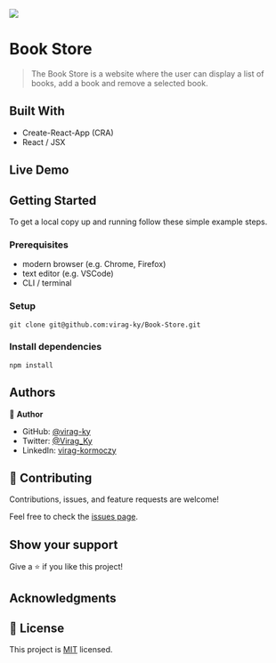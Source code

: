 ![](https://img.shields.io/badge/Microverse-blueviolet)

# Book Store

> The Book Store is a website where the user can display a list of books, add a book and remove a selected book.

## Built With

- Create-React-App (CRA)
- React / JSX

## Live Demo

## Getting Started

To get a local copy up and running follow these simple example steps.

### Prerequisites

- modern browser (e.g. Chrome, Firefox)
- text editor (e.g. VSCode)
- CLI / terminal

### Setup

```
git clone git@github.com:virag-ky/Book-Store.git
```

### Install dependencies

```
npm install
```

## Authors

👤 **Author**

- GitHub: [@virag-ky](https://github.com/virag-ky)
- Twitter: [@Virag_Ky](https://twitter.com/Virag_Ky)
- LinkedIn: [virag-kormoczy](https://linkedin.com/in/virag-kormoczy)

## 🤝 Contributing

Contributions, issues, and feature requests are welcome!

Feel free to check the [issues page](../../issues/).

## Show your support

Give a ⭐️ if you like this project!

## Acknowledgments

## 📝 License

This project is [MIT](./MIT.md) licensed.
